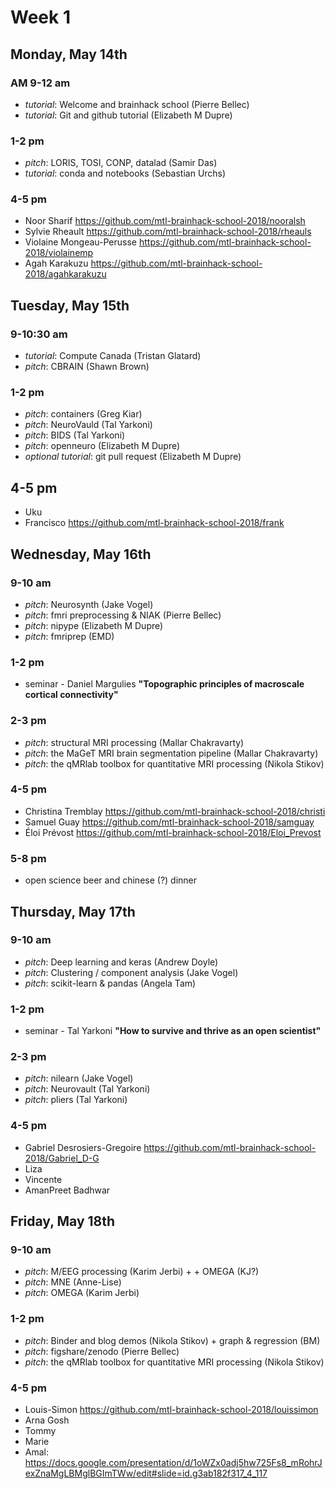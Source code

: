# Week 1

## Monday, May 14th

### AM 9-12 am

 * *tutorial*: Welcome and brainhack school (Pierre Bellec)
 * *tutorial*: Git and github tutorial (Elizabeth M Dupre)

### 1-2 pm

  * *pitch*: LORIS, TOSI, CONP, datalad (Samir Das)
  * *tutorial*: conda and notebooks (Sebastian Urchs)

### 4-5 pm

  * Noor Sharif https://github.com/mtl-brainhack-school-2018/nooralsh
  * Sylvie Rheault https://github.com/mtl-brainhack-school-2018/rheauls
  * Violaine Mongeau-Perusse https://github.com/mtl-brainhack-school-2018/violainemp
  * Agah Karakuzu https://github.com/mtl-brainhack-school-2018/agahkarakuzu

## Tuesday, May 15th

### 9-10:30 am

 * *tutorial*: Compute Canada (Tristan Glatard)
 * *pitch*: CBRAIN (Shawn Brown)

### 1-2 pm

 * *pitch*: containers (Greg Kiar)
 * *pitch*: NeuroVauld (Tal Yarkoni)
 * *pitch*: BIDS (Tal Yarkoni)
 * *pitch*: openneuro (Elizabeth M Dupre)
 * *optional tutorial*: git pull request (Elizabeth M Dupre)

## 4-5 pm
 * Uku
 * Francisco https://github.com/mtl-brainhack-school-2018/frank

## Wednesday, May 16th

### 9-10 am

 * *pitch*: Neurosynth (Jake Vogel)
 * *pitch*: fmri preprocessing & NIAK (Pierre Bellec)
 * *pitch*: nipype (Elizabeth M Dupre)
 * *pitch*: fmriprep (EMD)

### 1-2 pm

 * seminar - Daniel Margulies __"Topographic principles of macroscale cortical connectivity"__

### 2-3 pm
 * *pitch*: structural MRI processing (Mallar Chakravarty)
 * *pitch*: the MaGeT MRI brain segmentation pipeline (Mallar Chakravarty)
 * *pitch*: the qMRlab toolbox for quantitative MRI processing (Nikola Stikov)

### 4-5 pm
  * Christina Tremblay https://github.com/mtl-brainhack-school-2018/christi
  * Samuel Guay https://github.com/mtl-brainhack-school-2018/samguay
  * Éloi Prévost https://github.com/mtl-brainhack-school-2018/Eloi_Prevost


### 5-8 pm
  * open science beer and chinese (?) dinner

## Thursday, May 17th

### 9-10 am

 * *pitch*: Deep learning and keras (Andrew Doyle)
 * *pitch*: Clustering / component analysis (Jake Vogel)
 * *pitch*: scikit-learn & pandas (Angela Tam)

### 1-2 pm

 * seminar - Tal Yarkoni __"How to survive and thrive as an open scientist"__

### 2-3 pm
 * *pitch*: nilearn (Jake Vogel)
 * *pitch*: Neurovault (Tal Yarkoni)
 * *pitch*: pliers (Tal Yarkoni)
 
### 4-5 pm
  * Gabriel Desrosiers-Gregoire https://github.com/mtl-brainhack-school-2018/Gabriel_D-G
  * Liza 
  * Vincente
  * AmanPreet Badhwar

## Friday, May 18th

### 9-10 am

 * *pitch*: M/EEG processing (Karim Jerbi) +  + OMEGA (KJ?)
 * *pitch*: MNE (Anne-Lise)
 * *pitch*: OMEGA (Karim Jerbi)
 


### 1-2 pm

 * *pitch*: Binder and blog demos (Nikola Stikov)  + graph & regression (BM)
 * *pitch*: figshare/zenodo (Pierre Bellec)
 * *pitch*: the qMRlab toolbox for quantitative MRI processing (Nikola Stikov)

### 4-5 pm
  * Louis-Simon https://github.com/mtl-brainhack-school-2018/louissimon
  * Arna Gosh 
  * Tommy 
  * Marie 
  * Amal: https://docs.google.com/presentation/d/1oWZx0adj5hw725Fs8_mRohrJexZnaMgLBMglBGImTWw/edit#slide=id.g3ab182f317_4_117
  
